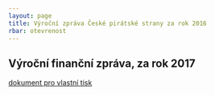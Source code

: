 ```yaml
---
layout: page
title: Výroční zpráva České pirátské strany za rok 2016
rbar: otevrenost
---
```


<h2> Výroční finanční zpráva, za rok 2017 </h2>
<a href="https://zpravy.udhpsh.cz/zprava/vfz2017/pirati"> dokument pro vlastní tisk </a>
